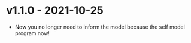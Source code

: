 # v1.1.0 - 2021-10-25
* Now you no longer need to inform the model because the self model program now!